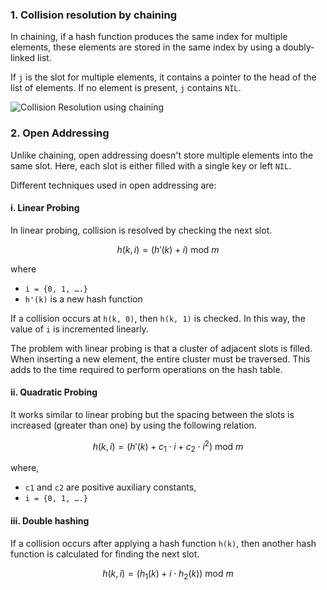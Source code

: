 
### 1. Collision resolution by chaining

In chaining, if a hash function produces the same index for multiple elements, these elements are stored in the same index by using a doubly-linked list.

If `j` is the slot for multiple elements, it contains a pointer to the head of the list of elements. If no element is present, `j` contains `NIL`.

![Collision Resolution using chaining](Hash-3_1.webp)


### 2. Open Addressing

Unlike chaining, open addressing doesn't store multiple elements into the same slot. Here, each slot is either filled with a single key or left `NIL`.

Different techniques used in open addressing are:

#### i. Linear Probing

In linear probing, collision is resolved by checking the next slot.

$$h(k, i) = (h′(k) + i) \text{ mod } m$$

where

-   `i = {0, 1, ….}`
-   `h'(k)` is a new hash function

If a collision occurs at `h(k, 0)`, then `h(k, 1)` is checked. In this way, the value of `i` is incremented linearly.

The problem with linear probing is that a cluster of adjacent slots is filled. When inserting a new element, the entire cluster must be traversed. This adds to the time required to perform operations on the hash table.

#### ii. Quadratic Probing

It works similar to linear probing but the spacing between the slots is increased (greater than one) by using the following relation.

$$h(k, i) = (h′(k) + c_1 \cdot i + c_2 \cdot i^2) \text{ mod } m$$

where,

-   `c1` and `c2` are positive auxiliary constants,
-   `i = {0, 1, ….}`

#### iii. Double hashing

If a collision occurs after applying a hash function `h(k)`, then another hash function is calculated for finding the next slot.

$$h(k, i) = (h_1(k) + i \cdot h_2(k)) \text{ mod } m$$
